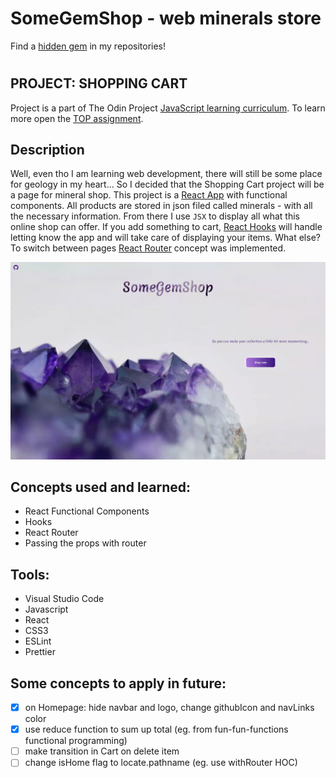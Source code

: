 # SomeGemShop - web minerals store

Find a [hidden gem](https://wblachut.github.io/react-project-shopping_cart/) in my repositories!

#

## PROJECT: SHOPPING CART

Project is a part of The Odin Project [JavaScript learning curriculum](https://www.theodinproject.com/courses/javascript). To learn more open the [TOP assignment](https://www.theodinproject.com/courses/javascript/lessons/shopping-cart).

## Description

Well, even tho I am learning web development, there will still be some place for geology in my heart... So I decided that the Shopping Cart project will be a page for mineral shop. This project is a [React App](https://reactjs.org/) with functional components. All products are stored in json filed called minerals - with all the necessary information. From there I use `JSX` to display all what this online shop can offer. If you add something to cart, [React Hooks](https://reactjs.org/docs/hooks-intro.html) will handle letting know the app and will take care of displaying your items. What else? To switch between pages [React Router](https://reactrouter.com/) concept was implemented.

![](/public/images/shop.gif)

## Concepts used and learned:

- React Functional Components
- Hooks
- React Router
- Passing the props with router

## Tools:

- Visual Studio Code
- Javascript
- React
- CSS3
- ESLint
- Prettier

## Some concepts to apply in future:

- [x] on Homepage: hide navbar and logo, change githubIcon and navLinks color
- [x] use reduce function to sum up total (eg. from fun-fun-functions functional programming)
- [ ] make transition in Cart on delete item
- [ ] change isHome flag to locate.pathname (eg. use withRouter HOC)
